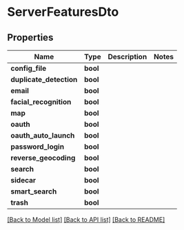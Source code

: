 # ServerFeaturesDto

## Properties

Name | Type | Description | Notes
------------ | ------------- | ------------- | -------------
**config_file** | **bool** |  | 
**duplicate_detection** | **bool** |  | 
**email** | **bool** |  | 
**facial_recognition** | **bool** |  | 
**map** | **bool** |  | 
**oauth** | **bool** |  | 
**oauth_auto_launch** | **bool** |  | 
**password_login** | **bool** |  | 
**reverse_geocoding** | **bool** |  | 
**search** | **bool** |  | 
**sidecar** | **bool** |  | 
**smart_search** | **bool** |  | 
**trash** | **bool** |  | 

[[Back to Model list]](../README.md#documentation-for-models) [[Back to API list]](../README.md#documentation-for-api-endpoints) [[Back to README]](../README.md)


